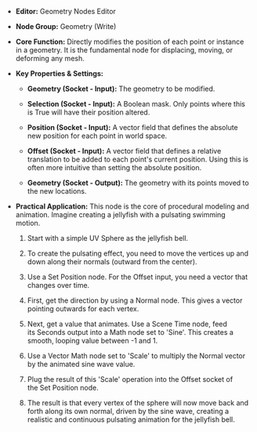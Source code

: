 - **Editor:** Geometry Nodes Editor
    
- **Node Group:** Geometry (Write)
    
- **Core Function:** Directly modifies the position of each point or instance in a geometry. It is the fundamental node for displacing, moving, or deforming any mesh.
    
- **Key Properties & Settings:**
    
    - **Geometry (Socket - Input):** The geometry to be modified.
        
    - **Selection (Socket - Input):** A Boolean mask. Only points where this is True will have their position altered.
        
    - **Position (Socket - Input):** A vector field that defines the absolute new position for each point in world space.
        
    - **Offset (Socket - Input):** A vector field that defines a relative translation to be added to each point's current position. Using this is often more intuitive than setting the absolute position.
        
    - **Geometry (Socket - Output):** The geometry with its points moved to the new locations.
        
- **Practical Application:** This node is the core of procedural modeling and animation. Imagine creating a jellyfish with a pulsating swimming motion.
    
    1. Start with a simple UV Sphere as the jellyfish bell.
        
    2. To create the pulsating effect, you need to move the vertices up and down along their normals (outward from the center).
        
    3. Use a Set Position node. For the Offset input, you need a vector that changes over time.
        
    4. First, get the direction by using a Normal node. This gives a vector pointing outwards for each vertex.
        
    5. Next, get a value that animates. Use a Scene Time node, feed its Seconds output into a Math node set to 'Sine'. This creates a smooth, looping value between -1 and 1.
        
    6. Use a Vector Math node set to 'Scale' to multiply the Normal vector by the animated sine wave value.
        
    7. Plug the result of this 'Scale' operation into the Offset socket of the Set Position node.
        
    8. The result is that every vertex of the sphere will now move back and forth along its own normal, driven by the sine wave, creating a realistic and continuous pulsating animation for the jellyfish bell.